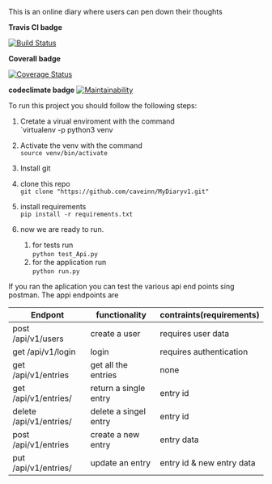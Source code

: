 This is an online diary where users can pen down their thoughts

**Travis CI badge**

[![Build Status](https://travis-ci.org/caveinn/MyDiaryv1.svg?branch=develop)](https://travis-ci.org/caveinn/MyDiaryv1)

**Coverall badge**

[![Coverage Status](https://coveralls.io/repos/github/caveinn/MyDiaryv1/badge.svg?branch=develop)](https://coveralls.io/github/caveinn/MyDiaryv1?branch=develop)

**codeclimate badge**
[![Maintainability](https://api.codeclimate.com/v1/badges/8e3e3c7fa16442fba697/maintainability)](https://codeclimate.com/github/caveinn/MyDiaryv1/maintainability)

To run this project you should follow the following steps:  

1. Cretate  a virual enviroment with the command  
`virtualenv -p python3 venv  

1. Activate the venv with the command     
`source venv/bin/activate`

1. Install git  
1. clone this repo  
`git clone "https://github.com/caveinn/MyDiaryv1.git"`

1. install requirements      
`pip install -r requirements.txt`

1. now we are ready to run. 
	1. for tests run  
	`python test_Api.py`   
	1. for the application run   
	`python run.py`  

If you ran the aplication you can test the various api end points sing postman. The appi endpoints are  

|Endpont|functionality|contraints(requirements)|
|-------|-------------|----------|
|post /api/v1/users | create a user |requires user data | 
|get  /api/v1/login | login |requires authentication |
|get /api/v1/entries| get all the entries| none |
|get /api/v1/entries/<entryid>|return a single entry| entry id |
|delete /api/v1/entries/<entryid>| delete a singel entry| entry id|
|post /api/v1/entries | create a new entry| entry data|
|put  /api/v1/entries/<entryid> |update an entry| entry id & new entry data| 



